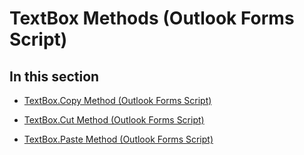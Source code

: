 
# TextBox Methods (Outlook Forms Script)

## In this section


-  [TextBox.Copy Method (Outlook Forms Script)](ffcb9cb8-0735-3f54-8302-d15ef14b2c27.md)
    
-  [TextBox.Cut Method (Outlook Forms Script)](a2299d8f-46d5-de6c-1904-8a9eac29a649.md)
    
-  [TextBox.Paste Method (Outlook Forms Script)](76187602-a0c1-4864-d800-1c95fc359cd0.md)
    
